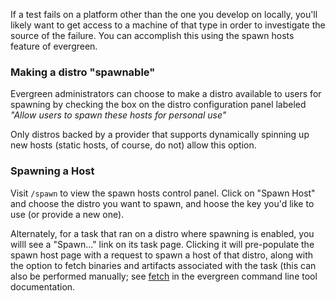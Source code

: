 If a test fails on a platform other than the one you develop on locally, you'll likely want to get access to a machine of that type in order to investigate the source of the failure. You can accomplish this using the spawn hosts feature of evergreen.

### Making a distro "spawnable"

Evergreen administrators can choose to make a distro available to users for spawning by checking the box on the distro configuration panel labeled *"Allow users to spawn these hosts for personal use"*

Only distros backed by a provider that supports dynamically spinning up new hosts (static hosts, of course, do not) allow this option.

### Spawning a Host

Visit `/spawn` to view the spawn hosts control panel. Click on "Spawn Host" and choose the distro you want to spawn, and hoose the key you'd like to use (or provide a new one).

Alternately, for a task that ran on a distro where spawning is enabled, you willl see a "Spawn..." link on its task page. Clicking it will pre-populate the spawn host page with a request to spawn a host of that distro, along with the option to fetch binaries and artifacts associated with the task (this can also be performed manually; see [fetch](https://github.com/evergreen-ci/evergreen/wiki/Using-the-Command-Line-Tool#fetch) in the evergreen command line tool documentation.

